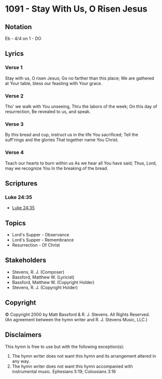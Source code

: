# 1091 - Stay With Us, O Risen Jesus

## Notation

Eb - 4/4 on 1 - DO

## Lyrics

### Verse 1

Stay with  us, O risen Jesus; Go no farther than this place; We are gathered at Your table, bless our feasting with Your grace.

### Verse 2

Tho' we walk with You unseeing, Thru the labors of the week; On this day of resurrection, Be revealed to us, and speak.

### Verse 3

By this bread and cup, instruct us in the life You sacrificed; Tell the suff'rings and the glories That together name You Christ.

### Verse 4

Teach our hearts to burn within us As we hear all You have said; Thus, Lord, may we recognize You In the breaking of the bread.


## Scriptures

### Luke 24:35

- [Luke 24:35](https://www.biblegateway.com/passage/?search=Luke%2024%3A35)


## Topics

- Lord's Supper - Observance
- Lord's Supper - Remembrance
- Resurrection - Of Christ

## Stakeholders

- Stevens, R. J. (Composer)
- Bassford, Matthew W. (Lyricist)
- Bassford, Matthew W. (Copyright Holder)
- Stevens, R. J. (Copyright Holder)

## Copyright

© Copyright 2000 by Matt Bassford & R. J. Stevens. All Rights Reserved.
(An agreement between the hymn writer and R. J. Stevens Music, LLC.)

## Disclaimers

This hymn is free to use but with the following exception(s):
1. The hymn writer does not want this hymn and its arrangement altered in any way.
2. The hymn writer does not want this hymn accompanied with instrumental music.
Ephesians 5:19; Colossians 3:16

